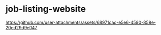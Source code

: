 # job-listing-website

https://github.com/user-attachments/assets/68971cac-e5e6-4590-858e-20ed29d9e047

